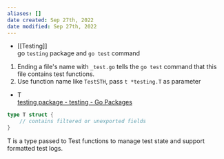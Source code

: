 ```yaml
---
aliases: []
date created: Sep 27th, 2022
date modified: Sep 27th, 2022
---
```

- [[Testing]]  
go `testing` package and `go test` command

1. Ending a file's name with `_test.go` tells the `go test` command that this file contains test functions.
2. Use function name like `TestSTH`, pass `t *testing.T` as parameter

- T  
[testing package - testing - Go Packages](https://pkg.go.dev/testing#T)

```go
type T struct {
	// contains filtered or unexported fields
}
```

T is a type passed to Test functions to manage test state and support formatted test logs.

